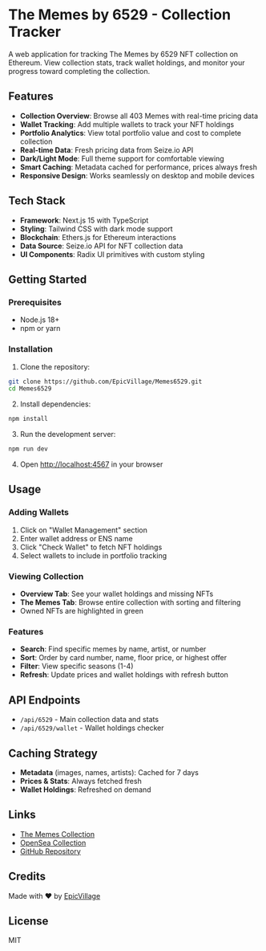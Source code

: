 # The Memes by 6529 - Collection Tracker

A web application for tracking The Memes by 6529 NFT collection on Ethereum. View collection stats, track wallet holdings, and monitor your progress toward completing the collection.

## Features

- **Collection Overview**: Browse all 403 Memes with real-time pricing data
- **Wallet Tracking**: Add multiple wallets to track your NFT holdings
- **Portfolio Analytics**: View total portfolio value and cost to complete collection
- **Real-time Data**: Fresh pricing data from Seize.io API
- **Dark/Light Mode**: Full theme support for comfortable viewing
- **Smart Caching**: Metadata cached for performance, prices always fresh
- **Responsive Design**: Works seamlessly on desktop and mobile devices

## Tech Stack

- **Framework**: Next.js 15 with TypeScript
- **Styling**: Tailwind CSS with dark mode support
- **Blockchain**: Ethers.js for Ethereum interactions
- **Data Source**: Seize.io API for NFT collection data
- **UI Components**: Radix UI primitives with custom styling

## Getting Started

### Prerequisites

- Node.js 18+ 
- npm or yarn

### Installation

1. Clone the repository:
```bash
git clone https://github.com/EpicVillage/Memes6529.git
cd Memes6529
```

2. Install dependencies:
```bash
npm install
```

3. Run the development server:
```bash
npm run dev
```

4. Open [http://localhost:4567](http://localhost:4567) in your browser

## Usage

### Adding Wallets
1. Click on "Wallet Management" section
2. Enter wallet address or ENS name
3. Click "Check Wallet" to fetch NFT holdings
4. Select wallets to include in portfolio tracking

### Viewing Collection
- **Overview Tab**: See your wallet holdings and missing NFTs
- **The Memes Tab**: Browse entire collection with sorting and filtering
- Owned NFTs are highlighted in green

### Features
- **Search**: Find specific memes by name, artist, or number
- **Sort**: Order by card number, name, floor price, or highest offer
- **Filter**: View specific seasons (1-4)
- **Refresh**: Update prices and wallet holdings with refresh button

## API Endpoints

- `/api/6529` - Main collection data and stats
- `/api/6529/wallet` - Wallet holdings checker

## Caching Strategy

- **Metadata** (images, names, artists): Cached for 7 days
- **Prices & Stats**: Always fetched fresh
- **Wallet Holdings**: Refreshed on demand

## Links

- [The Memes Collection](https://6529.io)
- [OpenSea Collection](https://opensea.io/collection/the-memes-by-6529)
- [GitHub Repository](https://github.com/EpicVillage/Memes6529)

## Credits

Made with ❤️ by [EpicVillage](https://x.com/Epicvillages)

## License

MIT